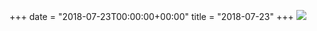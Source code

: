 +++
date = "2018-07-23T00:00:00+00:00"
title = "2018-07-23"
+++
<img class="img-fluid" src="/2018-07-23.jpg" />
